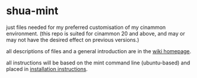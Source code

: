 # shua-mint
just files needed for my preferred customisation of my cinammon environment. (this repo is suited for cinammon 20 and above, and may or may not have the desired effect on previous versions.)

all descriptions of files and a general introduction are in the [wiki homepage](https://github.com/felixaniverseesaw/shua-mint/wiki).

all instructions will be based on the mint command line (ubuntu-based) and placed in [installation instructions](https://github.com/felixaniverseesaw/shua-mint/wiki#installation-and-setup-instructions).
